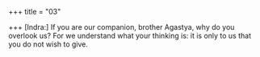 +++
title = "03"

+++
[Indra:] If you are our companion, brother Agastya, why do you
overlook us?
For we understand what your thinking is: it is only to us that you do not  wish to give.